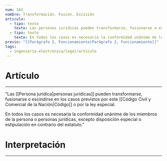 ```yaml
---
num: 162
nombre: Transformación. Fusión. Escisión
articulo:
  - tipo: texto
    texto: Las personas jurídicas pueden transformarse, fusionarse o escindirse en los casos previstos por este Código o por la ley especial.
  - tipo: texto
    texto: En todos los casos es necesaria la conformidad unánime de los miembros de la persona o personas jurídicas, excepto disposición especial o estipulación en contrario del estatuto.
previo: "[[Parágrafo 2, Funcionamiento|Parágrafo 2, Funcionamiento]]"
tags:
  - ingeniería-electrónica/legal/articulo
---
```

# Artículo
---
"Las [[Persona jurídica|personas jurídicas]] pueden transformarse, fusionarse o escindirse en los casos previstos por este [[Código Civil y Comercial de la Nación|Código]] o por la ley especial.

En todos los casos es necesaria la conformidad unánime de los miembros de la persona o personas jurídicas, excepto disposición especial o estipulación en contrario del estatuto."

# Interpretación
---
